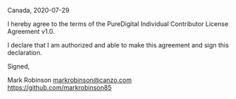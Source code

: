 Canada, 2020-07-29

I hereby agree to the terms of the PureDigital Individual Contributor License
Agreement v1.0.

I declare that I am authorized and able to make this agreement and sign this
declaration.

Signed,

Mark Robinson markrobinson@canzo.com https://github.com/markrobinson85

